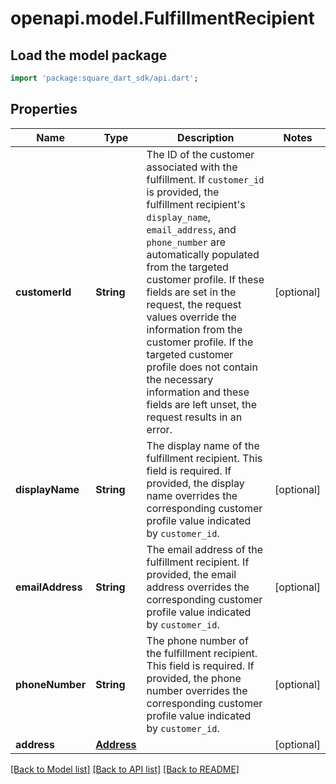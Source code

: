 # openapi.model.FulfillmentRecipient

## Load the model package
```dart
import 'package:square_dart_sdk/api.dart';
```

## Properties
Name | Type | Description | Notes
------------ | ------------- | ------------- | -------------
**customerId** | **String** | The ID of the customer associated with the fulfillment.  If `customer_id` is provided, the fulfillment recipient's `display_name`, `email_address`, and `phone_number` are automatically populated from the targeted customer profile. If these fields are set in the request, the request values override the information from the customer profile. If the targeted customer profile does not contain the necessary information and these fields are left unset, the request results in an error. | [optional] 
**displayName** | **String** | The display name of the fulfillment recipient. This field is required.  If provided, the display name overrides the corresponding customer profile value indicated by `customer_id`. | [optional] 
**emailAddress** | **String** | The email address of the fulfillment recipient.  If provided, the email address overrides the corresponding customer profile value indicated by `customer_id`. | [optional] 
**phoneNumber** | **String** | The phone number of the fulfillment recipient. This field is required.  If provided, the phone number overrides the corresponding customer profile value indicated by `customer_id`. | [optional] 
**address** | [**Address**](Address.md) |  | [optional] 

[[Back to Model list]](../README.md#documentation-for-models) [[Back to API list]](../README.md#documentation-for-api-endpoints) [[Back to README]](../README.md)


